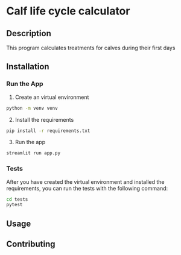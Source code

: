 # Calf life cycle calculator
## Description
This program calculates treatments for calves during their first days

## Installation

### Run the App
1. Create an virtual environment
```bash
python -m venv venv
```
2. Install the requirements
```bash
pip install -r requirements.txt
```
3. Run the app
```bash
streamlit run app.py
```
### Tests
After you have created the virtual environment and installed the requirements, you can run the tests with the following command:
```bash
cd tests
pytest
```

## Usage

## Contributing